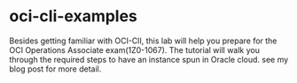 # oci-cli-examples
 Besides getting familiar with OCI-ClI, this lab will help you prepare for the OCI Operations Associate exam(1Z0-1067).
The tutorial will walk you through the required steps to have an instance spun in Oracle cloud. 
see my blog post for more detail.
